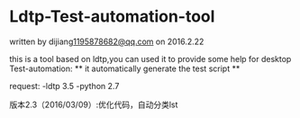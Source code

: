 # Ldtp-Test-automation-tool

written by dijiang<1195878682@qq.com> on 2016.2.22

this is a tool based on ldtp,you can used it to provide some help for desktop Test-automation:
**
	it automatically generate the test script
**

request:
    -ldtp   3.5
    -python 2.7

版本2.3（2016/03/09）:优化代码，自动分类lst
